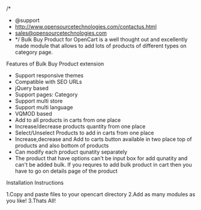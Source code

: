 /*
 * @support
 * http://www.opensourcetechnologies.com/contactus.html
 * sales@opensourcetechnologies.com
 * */
Bulk Buy Product for Open­Cart is a well thought out and excel­lently made mod­ule that allows to add lots of products of different types on category page.

Features of Bulk Buy Product extension

- Support responsive themes 
- Compatible with SEO URLs
- jQuery based
- Support pages: Category
- Support multi store
- Support multi language
- VQMOD based
- Add to all products in carts from one place
- Increase/decrease products quantity from one place
- Select/Unselect Products to add in carts from one place
- Increase,decrease and Add to carts button available in two place top of products and also bottom of products
- Can modify each product qunatity separately
- The product that have options can't be input box for add qunatity and can't be added bulk. If you requres to add bulk product in cart then you have
  to go on details page of the product
 
Installation Instructions

1.Copy and paste files to your opencart directory
2.Add as many modules as you like!
3.Thats All!
